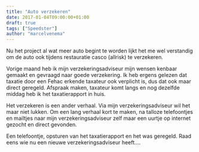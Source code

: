 ```yaml
---
title: "Auto verzekeren"
date: 2017-01-04T09:00:00+01:00
draft: true
tags: ["Speedster"]
author: "marcelvenema"
---
```

Nu het project al wat meer auto begint te worden lijkt het me wel verstandig om de auto ook tijdens restauratie casco (allrisk) te verzekeren. 

Vorige maand heb ik mijn verzekeringsadviseur mijn wensen kenbaar gemaakt en gevraagd naar goede verzekering. Ik heb ergens gelezen dat taxatie door een Fehac erkende taxateur ook verplicht is, dus dat ook maar direct geregeld. Afspraak maken, taxateur komt langs en nog dezelfde middag heb ik het taxatierapport in huis.


Het verzekeren is een ander verhaal. Via mijn verzekeringsadviseur wil het maar niet lukken. Om een lang verhaal kort te maken, na talloze telefoontjes en mailtjes naar mijn verzekeringsadviseur zelf maar een uurtje op internet gezocht en direct gevonden.


Een telefoontje, opsturen van het taxatierapport en het was geregeld. Raad eens wie nu een nieuwe verzekeringsadviseur heeft....